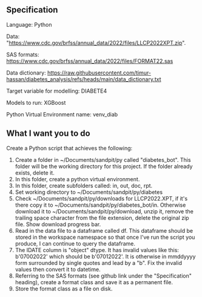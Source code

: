 ## Specification

Language: Python

Data: "https://www.cdc.gov/brfss/annual_data/2022/files/LLCP2022XPT.zip".

SAS formats: https://www.cdc.gov/brfss/annual_data/2022/files/FORMAT22.sas

Data dictionary: https://raw.githubusercontent.com/timur-hassan/diabetes_analysis/refs/heads/main/data_dictionary.txt

Target variable for modelling: DIABETE4

Models to run: XGBoost

Python Virtual Environment name: venv_diab


## What I want you to do
Create a Python script that achieves the following:

1. Create a folder in ~/Documents/sandpit/py called "diabetes_bot". This folder will be the working directory for this project. If the folder already exists, delete it.
2. In this folder, create a python virtual environment.
3. In this folder, create subfolders called: in, out, doc, rpt.
4. Set working directory to ~/Documents/sandpit/py/diabetes
5. Check ~/Documents/sandpit/py/downloads for LLCP2022.XPT, if it's there copy it to ~/Documents/sandpit/py/diabetes_bot/in. Otherwise download it to ~/Documents/sandpit/py/download, unzip it, remove the trailing space character from the file extension, delete the original zip file. Show download progress bar.
6. Read in the data file to a dataframe called df. This dataframe should be stored in the workspace namespace so that once I've run the script you produce, I can continue to query the dataframe.
7. The IDATE column is "object" dtype. It has invalid values like this: b'07002022' which should be b'07012022'. It is otherwise in mmddyyyy form surrounded by single quotes and lead by a "b". Fix the invalid values then convert it to datetime.
8. Referring to the SAS formats (see github link under the "Specification" heading), create a format class and save it as a permanent file.
9. Store the format class as a file on disk.
